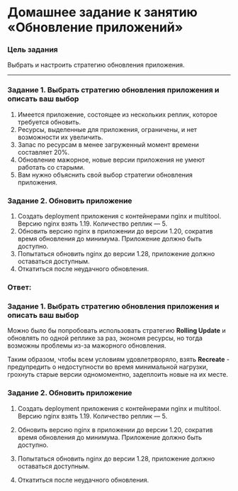 # Домашнее задание к занятию «Обновление приложений»

### Цель задания

Выбрать и настроить стратегию обновления приложения.

-----

### Задание 1. Выбрать стратегию обновления приложения и описать ваш выбор

1. Имеется приложение, состоящее из нескольких реплик, которое требуется обновить.
2. Ресурсы, выделенные для приложения, ограничены, и нет возможности их увеличить.
3. Запас по ресурсам в менее загруженный момент времени составляет 20%.
4. Обновление мажорное, новые версии приложения не умеют работать со старыми.
5. Вам нужно объяснить свой выбор стратегии обновления приложения.

### Задание 2. Обновить приложение

1. Создать deployment приложения с контейнерами nginx и multitool. Версию nginx взять 1.19. Количество реплик — 5.
2. Обновить версию nginx в приложении до версии 1.20, сократив время обновления до минимума. Приложение должно быть доступно.
3. Попытаться обновить nginx до версии 1.28, приложение должно оставаться доступным.
4. Откатиться после неудачного обновления.

### Ответ:

### Задание 1. Выбрать стратегию обновления приложения и описать ваш выбор

Можно было бы попробовать использовать стратегию __Rolling Update__ и обновлять по одной реплике за раз, экономя ресурсы, но тогда возможны проблемы из-за мажорного обновления.

Таким образом, чтобы всем условиям удовлетрворяло, взять __Recreate__ - предупредить о недоступности во время минимальной нагрузки, грохнуть старые версии одномоментно, задеплоить новые на их месте.

### Задание 2. Обновить приложение

1. Создать deployment приложения с контейнерами nginx и multitool. Версию nginx взять 1.19. Количество реплик — 5.


2. Обновить версию nginx в приложении до версии 1.20, сократив время обновления до минимума. Приложение должно быть доступно.


3. Попытаться обновить nginx до версии 1.28, приложение должно оставаться доступным.


4. Откатиться после неудачного обновления.
